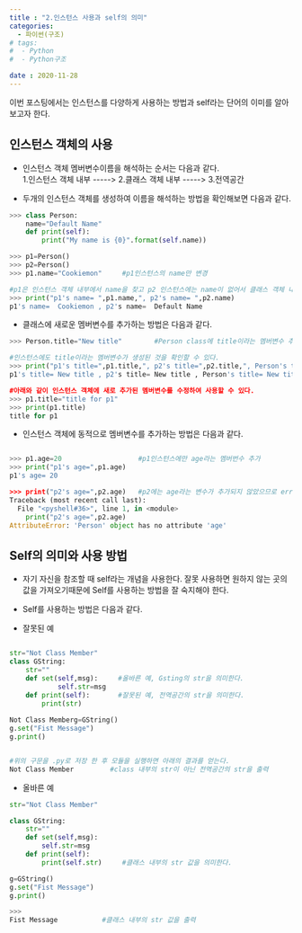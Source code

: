 ```yaml
---
title : "2.인스턴스 사용과 self의 의미"
categories:
  - 파이썬(구조)
# tags:
#  - Python
#  - Python구조

date : 2020-11-28
---
```



이번 포스팅에서는 인스턴스를 다양하게 사용하는 방법과 self라는 단어의 이미를 알아보고자 한다.  

인스턴스 객체의 사용 
--- 

- 인스턴스 객체 멤버변수이름을 해석하는 순서는 다음과 같다.   
1.인스턴스 객체 내부 -----> 2.클래스 객체 내부  -----> 3.전역공간  

- 두개의 인스턴스 객체를 생성하여 이름을 해석하는 방법을 확인해보면 다음과 같다.  

```python 
>>> class Person:
	name="Default Name"
	def print(self):
		print("My name is {0}".format(self.name))

>>> p1=Person()
>>> p2=Person()
>>> p1.name="Cookiemon"     #p1인스턴스의 name만 변경

#p1은 인스턴스 객체 내부에서 name을 찾고 p2 인스턴스에는 name이 없어서 클래스 객체 내부에서 찾는다.
>>> print("p1's name= ",p1.name,", p2's name= ",p2.name)
p1's name=  Cookiemon , p2's name=  Default Name    

```

- 클래스에 새로운 멤버변수를 추가하는 방법은 다음과 같다.  

```python 
>>> Person.title="New title"        #Person class에 title이라는 멤버변수 추가 

#인스턴스에도 title이라는 멤버변수가 생성된 것을 확인할 수 있다. 
>>> print("p1's title=",p1.title,", p2's title=",p2.title,", Person's title=",Person.title)
p1's title= New title , p2's title= New title , Person's title= New title 

#아래와 같이 인스턴스 객체에 새로 추가된 멤버변수를 수정하여 사용할 수 있다.
>>> p1.title="title for p1"
>>> print(p1.title)
title for p1

```

- 인스턴스 객체에 동적으로 멤버변수를 추가하는 방법은 다음과 같다.  

```python 

>>> p1.age=20                   #p1인스턴스에만 age라는 멤버번수 추가
>>> print("p1's age=",p1.age)
p1's age= 20

>>> print("p2's age=",p2.age)   #p2에는 age라는 변수가 추가되지 않았으므로 error가 발생한다.
Traceback (most recent call last):
  File "<pyshell#36>", line 1, in <module>
    print("p2's age=",p2.age)
AttributeError: 'Person' object has no attribute 'age'

```

Self의 의미와 사용 방법 
--- 

- 자기 자신을 참조할 때 self라는 개념을 사용한다. 잘못 사용하면 원하지 않는 곳의 값을 가져오기때문에 Self를 사용하는 방법을 잘 숙지해야 한다.  
- Self를 사용하는 방법은 다음과 같다.  

- 잘못된 예  

```python 

str="Not Class Member"
class GString:
  	str=""
  	def set(self,msg):     #올바른 예, Gsting의 str을 의미한다.
    		self.str=msg
  	def print(self):       #잘못된 예, 전역공간의 str을 의미한다.
  	  	print(str)
		
Not Class Memberg=GString()
g.set("Fist Message")
g.print()


#위의 구문을 .py로 저장 한 후 모듈을 실행하면 아래의 결과를 얻는다.
Not Class Member         #class 내부의 str이 아닌 전역공간의 str을 출력

```

- 올바른 예  

```python
str="Not Class Member"

class GString:
	str=""
	def set(self,msg):
		self.str=msg
	def print(self):
		print(self.str)     #클래스 내부의 str 값을 의미한다.

g=GString()
g.set("Fist Message")
g.print()

>>>
Fist Message           #클래스 내부의 str 값을 출력
```
